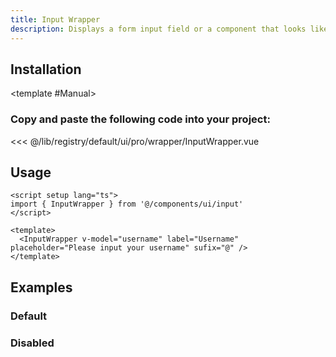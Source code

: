 ```yaml
---
title: Input Wrapper
description: Displays a form input field or a component that looks like an input field.
---
```


<ComponentPreview name="InputWrapperDemo" class="max-w-xs" />

## Installation

<TabPreview name="CLI">
<template #CLI>

```bash
npx shadcn-vue@latest add wrapper-input
```
</template>

<template #Manual>

<Steps>

### Copy and paste the following code into your project:

<<< @/lib/registry/default/ui/pro/wrapper/InputWrapper.vue

</Steps>

</template>
</TabPreview>

## Usage

```vue
<script setup lang="ts">
import { InputWrapper } from '@/components/ui/input'
</script>

<template>
  <InputWrapper v-model="username" label="Username" placeholder="Please input your username" sufix="@" />
</template>
```

## Examples

### Default

<ComponentPreview name="InputWrapperDemo" class="max-w-xs" />

### Disabled

<ComponentPreview name="InputWrapperDisabledDemo" class="max-w-xs" />
